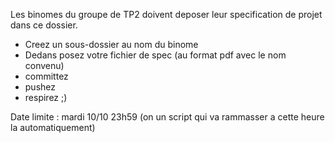 Les binomes du groupe de TP2 doivent deposer leur specification de projet dans ce dossier. 
- Creez un sous-dossier au nom du binome
- Dedans posez votre fichier de spec (au format pdf avec le nom convenu)
- committez
- pushez
- respirez ;)

Date limite : mardi 10/10 23h59 (on un script qui va rammasser a cette heure la automatiquement)